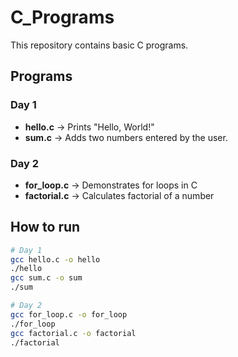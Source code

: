 # C_Programs

This repository contains basic C programs.

## Programs

### Day 1 
- **hello.c** → Prints "Hello, World!"
- **sum.c** → Adds two numbers entered by the user.

### Day 2 
- **for_loop.c** → Demonstrates for loops in C
- **factorial.c** → Calculates factorial of a number

## How to run

```bash
# Day 1
gcc hello.c -o hello
./hello
gcc sum.c -o sum
./sum

# Day 2
gcc for_loop.c -o for_loop
./for_loop
gcc factorial.c -o factorial
./factorial
